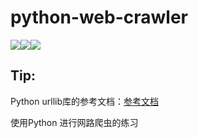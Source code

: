# python-web-crawler


<img src="https://img.shields.io/badge/Python-3.6.1-brightgreen.svg"/><img src="https://img.shields.io/badge/BeautifulSoup-4.0-green.svg"/><img src="https://img.shields.io/badge/build-pass-brightgreen.svg"/>

## Tip:

Python urllib库的参考文档：<a href="https://docs.python.org/3/library/urllib.html" target="_blank">参考文档</a>

使用Python 进行网路爬虫的练习



